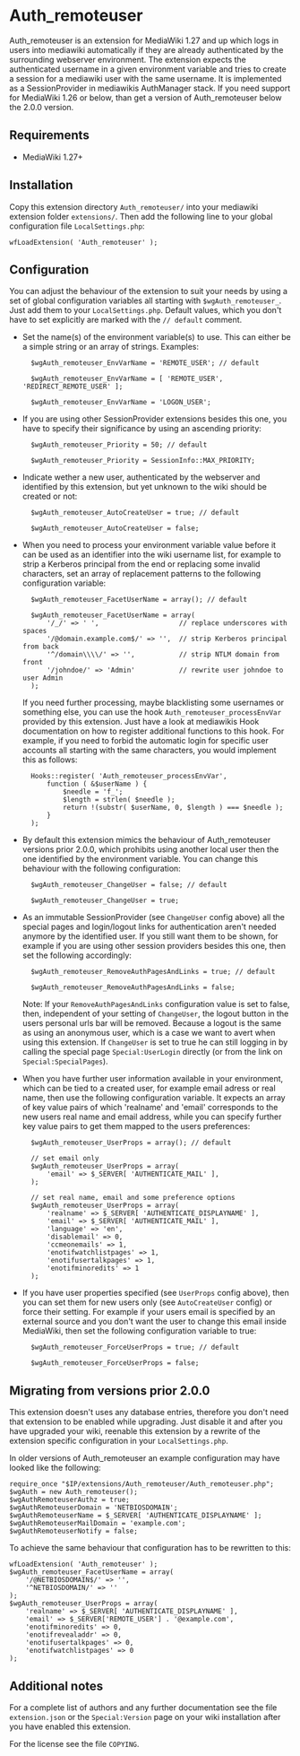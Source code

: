 Auth_remoteuser
===============

Auth_remoteuser is an extension for MediaWiki 1.27 and up which logs in users
into mediawiki automatically if they are already authenticated by the
surrounding webserver environment. The extension expects the authenticated
username in a given environment variable and tries to create a session for
a mediawiki user with the same username. It is implemented as a
SessionProvider in mediawikis AuthManager stack. If you need support for
MediaWiki 1.26 or below, than get a version of Auth_remoteuser below the
2.0.0 version.


Requirements
------------

* MediaWiki 1.27+


Installation
------------

Copy this extension directory `Auth_remoteuser/` into your mediawiki extension
folder `extensions/`. Then add the following line to your global configuration
file `LocalSettings.php`:

    wfLoadExtension( 'Auth_remoteuser' );


Configuration
-------------

You can adjust the behaviour of the extension to suit your needs by using a
set of global configuration variables all starting with `$wgAuth_remoteuser_`.
Just add them to your `LocalSettings.php`. Default values, which you don't
have to set explicitly are marked with the `// default` comment.

* Set the name(s) of the environment variable(s) to use. This can either be
  a simple string or an array of strings. Examples:

        $wgAuth_remoteuser_EnvVarName = 'REMOTE_USER'; // default

        $wgAuth_remoteuser_EnvVarName = [ 'REMOTE_USER', 'REDIRECT_REMOTE_USER' ];

        $wgAuth_remoteuser_EnvVarName = 'LOGON_USER';

* If you are using other SessionProvider extensions besides this one, you
  have to specify their significance by using an ascending priority:

        $wgAuth_remoteuser_Priority = 50; // default

        $wgAuth_remoteuser_Priority = SessionInfo::MAX_PRIORITY;

* Indicate wether a new user, authenticated by the webserver and identified
  by this extension, but yet unknown to the wiki should be created or not:

        $wgAuth_remoteuser_AutoCreateUser = true; // default

        $wgAuth_remoteuser_AutoCreateUser = false;

* When you need to process your environment variable value before it can be
  used as an identifier into the wiki username list, for example to strip
  a Kerberos principal from the end or replacing some invalid characters, set
  an array of replacement patterns to the following configuration variable:

        $wgAuth_remoteuser_FacetUserName = array(); // default

        $wgAuth_remoteuser_FacetUserName = array(
            '/_/' => ' ',                    // replace underscores with spaces
            '/@domain.example.com$/' => '',  // strip Kerberos principal from back
            '^/domain\\\\/' => '',           // strip NTLM domain from front
            '/johndoe/' => 'Admin'           // rewrite user johndoe to user Admin
        );

  If you need further processing, maybe blacklisting some usernames or
  something else, you can use the hook `Auth_remoteuser_processEnvVar`
  provided by this extension. Just have a look at mediawikis Hook
  documentation on how to register additional functions to this hook.
  For example, if you need to forbid the automatic login for specific user
  accounts all starting with the same characters, you would implement this
  as follows:

        Hooks::register( 'Auth_remoteuser_processEnvVar',
            function ( &$userName ) {
                $needle = 'f_';
                $length = strlen( $needle );
                return !(substr( $userName, 0, $length ) === $needle );
            }
        );

* By default this extension mimics the behaviour of Auth_remoteuser
  versions prior 2.0.0, which prohibits using another local user then the
  one identified by the environment variable. You can change this behaviour
  with the following configuration:

        $wgAuth_remoteuser_ChangeUser = false; // default

        $wgAuth_remoteuser_ChangeUser = true;

* As an immutable SessionProvider (see `ChangeUser` config above) all the
  special pages and login/logout links for authentication aren't needed
  anymore by the identified user. If you still want them to be shown, for
  example if you are using other session providers besides this one, then
  set the following accordingly:

        $wgAuth_remoteuser_RemoveAuthPagesAndLinks = true; // default

        $wgAuth_remoteuser_RemoveAuthPagesAndLinks = false;

  Note: If your `RemoveAuthPagesAndLinks` configuration value is set to
  false, then, independent of your setting of `ChangeUser`, the logout
  button in the users personal urls bar will be removed. Because a logout
  is the same as using an anonymous user, which is a case we want to avert
  when using this extension. If `ChangeUser` is set to true he can still
  logging in by calling the special page `Special:UserLogin` directly (or
  from the link on `Special:SpecialPages`).

* When you have further user information available in your environment, which
  can be tied to a created user, for example email adress or real name, then
  use the following configuration variable. It expects an array of key value
  pairs of which 'realname' and 'email' corresponds to the new users real name
  and email address, while you can specify further key value pairs to get them
  mapped to the users preferences:

        $wgAuth_remoteuser_UserProps = array(); // default

        // set email only
        $wgAuth_remoteuser_UserProps = array(
            'email' => $_SERVER[ 'AUTHENTICATE_MAIL' ],
        );

        // set real name, email and some preference options
        $wgAuth_remoteuser_UserProps = array(
            'realname' => $_SERVER[ 'AUTHENTICATE_DISPLAYNAME' ],
            'email' => $_SERVER[ 'AUTHENTICATE_MAIL' ],
            'language' => 'en',
            'disablemail' => 0,
            'ccmeonemails' => 1,
            'enotifwatchlistpages' => 1,
            'enotifusertalkpages' => 1,
            'enotifminoredits' => 1
        );

* If you have user properties specified (see `UserProps` config above), then
  you can set them for new users only (see `AutoCreateUser` config) or force
  their setting. For example if your users email is specified by an external
  source and you don't want the user to change this email inside MediaWiki,
  then set the following configuration variable to true:

        $wgAuth_remoteuser_ForceUserProps = true; // default

        $wgAuth_remoteuser_ForceUserProps = false;


Migrating from versions prior 2.0.0
-----------------------------------

This extension doesn't uses any database entries, therefore you don't need
that extension to be enabled while upgrading. Just disable it and after
you have upgraded your wiki, reenable this extension by a rewrite of the
extension specific configuration in your `LocalSettings.php`.

In older versions of Auth_remoteuser an example configuration may have
looked like the following:

    require_once "$IP/extensions/Auth_remoteuser/Auth_remoteuser.php";
    $wgAuth = new Auth_remoteuser();
    $wgAuthRemoteuserAuthz = true;
    $wgAuthRemoteuserDomain = 'NETBIOSDOMAIN';
    $wgAuthRemoteuserName = $_SERVER[ 'AUTHENTICATE_DISPLAYNAME' ];
    $wgAuthRemoteuserMailDomain = 'example.com';
    $wgAuthRemoteuserNotify = false;

To achieve the same behaviour that configuration has to be rewritten to
this:

    wfLoadExtension( 'Auth_remoteuser' );
    $wgAuth_remoteuser_FacetUserName = array(
        '/@NETBIOSDOMAIN$/' => '',
        '^NETBIOSDOMAIN/' => ''
    );
    $wgAuth_remoteuser_UserProps = array(
        'realname' => $_SERVER[ 'AUTHENTICATE_DISPLAYNAME' ],
        'email' => $_SERVER['REMOTE_USER'] . '@example.com',
        'enotifminoredits' => 0,
        'enotifrevealaddr' => 0,
        'enotifusertalkpages' => 0,
        'enotifwatchlistpages' => 0
    );


Additional notes
----------------

For a complete list of authors and any further documentation see the file
`extension.json` or the `Special:Version` page on your wiki installation
after you have enabled this extension.

For the license see the file `COPYING`.
